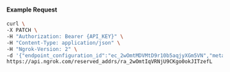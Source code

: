 <!-- Code generated for API Clients. DO NOT EDIT. -->

#### Example Request

```bash
curl \
-X PATCH \
-H "Authorization: Bearer {API_KEY}" \
-H "Content-Type: application/json" \
-H "Ngrok-Version: 2" \
-d '{"endpoint_configuration_id":"ec_2wOmtMDVMtD9r10b5aqjyXGm5VN","metadata":"{\"proto\": \"ssh\"}"}' \
https://api.ngrok.com/reserved_addrs/ra_2wOmtIqVRNjU9CKgo0okJITzefL
```
